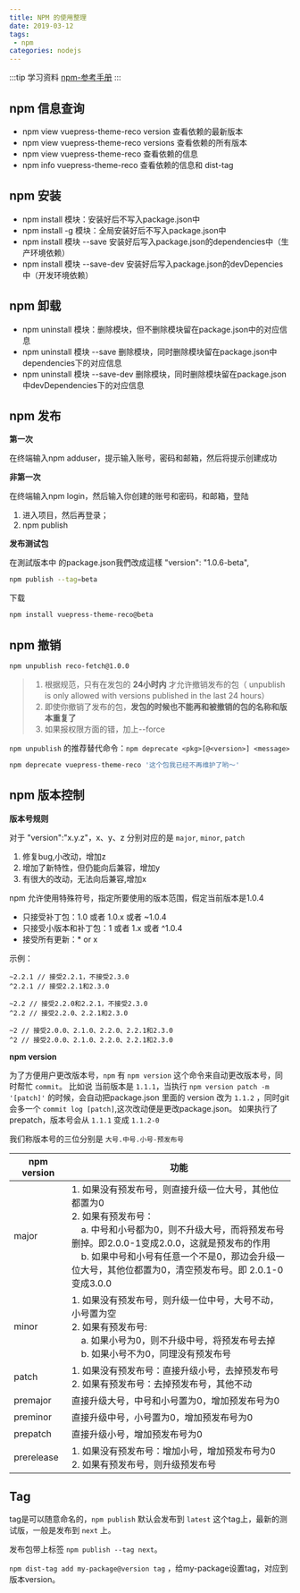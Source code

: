 ```yaml
---
title: NPM 的使用整理
date: 2019-03-12
tags:
 - npm        
categories: nodejs
---
```


:::tip 学习资料
[npm-参考手册](https://segmentfault.com/a/1190000009315989)
:::

## npm 信息查询

- npm view vuepress-theme-reco version 查看依赖的最新版本
- npm view vuepress-theme-reco versions 查看依赖的所有版本
- npm view vuepress-theme-reco 查看依赖的信息
- npm info vuepress-theme-reco 查看依赖的信息和 dist-tag

## npm 安装

- npm install 模块：安装好后不写入package.json中
- npm install -g 模块：全局安装好后不写入package.json中
- npm install 模块 --save 安装好后写入package.json的dependencies中（生产环境依赖）
- npm install 模块 --save-dev 安装好后写入package.json的devDepencies中（开发环境依赖）

## npm 卸载

- npm uninstall 模块：删除模块，但不删除模块留在package.json中的对应信息
- npm uninstall 模块 --save 删除模块，同时删除模块留在package.json中dependencies下的对应信息
- npm uninstall 模块 --save-dev 删除模块，同时删除模块留在package.json中devDependencies下的对应信息

## npm 发布

**第一次**

在终端输入npm adduser，提示输入账号，密码和邮箱，然后将提示创建成功

**非第一次**

在终端输入npm login，然后输入你创建的账号和密码，和邮箱，登陆

1. 进入项目，然后再登录；
2. npm publish

**发布测试包**

在測試版本中 的package.json我們改成這樣 "version": "1.0.6-beta",

```bash
npm publish --tag=beta
```

下载

```bash
npm install vuepress-theme-reco@beta
```

## npm 撤销

```bash
npm unpublish reco-fetch@1.0.0
```

> 1. 根据规范，只有在发包的 **24小时内** 才允许撤销发布的包（ unpublish is only allowed with versions published in the last 24 hours）
> 2. 即使你撤销了发布的包，**发包的时候也不能再和被撤销的包的名称和版本重复了**
> 3. 如果报权限方面的错，加上--force

`npm unpublish` 的推荐替代命令：`npm deprecate <pkg>[@<version>] <message>`

```bash
npm deprecate vuepress-theme-reco '这个包我已经不再维护了哟～'
```


## npm 版本控制

**版本号规则**

对于 "version":"x.y.z"，x、y、z 分别对应的是 `major`,  `minor`, `patch`

1. 修复bug,小改动，增加z
2. 增加了新特性，但仍能向后兼容，增加y
3. 有很大的改动，无法向后兼容,增加x

npm 允许使用特殊符号，指定所要使用的版本范围，假定当前版本是1.0.4

- 只接受补丁包：1.0 或者 1.0.x 或者 ~1.0.4
- 只接受小版本和补丁包：1 或者 1.x 或者 ^1.0.4
- 接受所有更新：* or x

示例：

```
~2.2.1 // 接受2.2.1，不接受2.3.0
^2.2.1 // 接受2.2.1和2.3.0

~2.2 // 接受2.2.0和2.2.1，不接受2.3.0
^2.2 // 接受2.2.0、2.2.1和2.3.0

~2 // 接受2.0.0、2.1.0、2.2.0、2.2.1和2.3.0
^2 // 接受2.0.0、2.1.0、2.2.0、2.2.1和2.3.0
```

**npm version**

为了方便用户更改版本号，`npm` 有 `npm version` 这个命令来自动更改版本号，同时帮忙 `commit`。
比如说 当前版本是 `1.1.1`，当执行 `npm version patch -m '[patch]'` 的时候，会自动把package.json 里面的 version 改为 `1.1.2` ，同时git会多一个 `commit log [patch]`,这次改动便是更改package.json。
如果执行了 prepatch，版本号会从 `1.1.1` 变成 `1.1.2-0`

我们称版本号的三位分别是 `大号.中号.小号-预发布号`

|npm version|功能|
|---|---|
|major|1. 如果没有预发布号，则直接升级一位大号，其他位都置为0<br> 2. 如果有预发布号： <br> &nbsp;&nbsp;&nbsp;&nbsp;a. 中号和小号都为0，则不升级大号，而将预发布号删掉。即2.0.0-1变成2.0.0，这就是预发布的作用<br> &nbsp;&nbsp;&nbsp;&nbsp;b. 如果中号和小号有任意一个不是0，那边会升级一位大号，其他位都置为0，清空预发布号。即 2.0.1-0变成3.0.0|
|minor|1. 如果没有预发布号，则升级一位中号，大号不动，小号置为空<br> 2. 如果有预发布号: <br> &nbsp;&nbsp;&nbsp;&nbsp;a. 如果小号为0，则不升级中号，将预发布号去掉<br> &nbsp;&nbsp;&nbsp;&nbsp;b. 如果小号不为0，同理没有预发布号|
|patch|1. 如果没有预发布号：直接升级小号，去掉预发布号<br> 2. 如果有预发布号：去掉预发布号，其他不动|
|premajor|直接升级大号，中号和小号置为0，增加预发布号为0|
|preminor|直接升级中号，小号置为0，增加预发布号为0|
|prepatch|直接升级小号，增加预发布号为0|
|prerelease|1. 如果没有预发布号：增加小号，增加预发布号为0<br> 2. 如果有预发布号，则升级预发布号|


## Tag

tag是可以随意命名的，`npm publish` 默认会发布到 `latest` 这个tag上，最新的测试版，一般是发布到 `next` 上。

发布包带上标签 `npm publish --tag next`。

`npm dist-tag add my-package@version tag` ，给my-package设置tag，对应到版本version。
